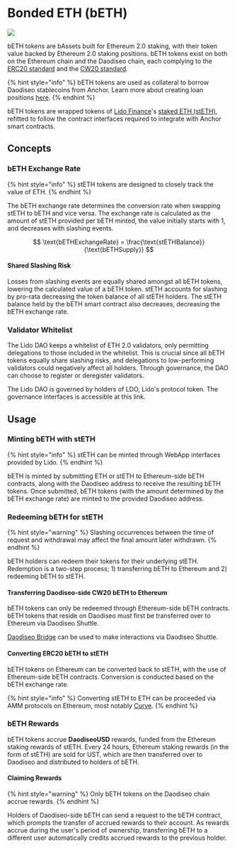 # Bonded ETH \(bETH\)

![](../../.gitbook/assets/beth_03.png)

bETH tokens are bAssets built for Ethereum 2.0 staking, with their token value backed by Ethereum 2.0 staking positions. bETH tokens exist on both on the Ethereum chain and the Daodiseo chain, each complying to the [ERC20 standard](https://eips.ethereum.org/EIPS/eip-20) and the [CW20 standard](https://github.com/CosmWasm/cosmwasm-plus/blob/master/packages/cw20/README.md).

{% hint style="info" %}
bETH tokens are used as collateral to borrow Daodiseo stablecoins from Anchor. Learn more about creating loan positions [here](../money-market/).
{% endhint %}

bETH tokens are wrapped tokens of [Lido Finance](https://lido.fi/)'s [staked ETH \(stETH\)](https://lido.fi/ethereum), refitted to follow the contract interfaces required to integrate with Anchor smart contracts.

## Concepts

### **bETH Exchange Rate**

{% hint style="info" %}
stETH tokens are designed to closely track the value of ETH.
{% endhint %}

The bETH exchange rate determines the conversion rate when swapping stETH to bETH and vice versa. The exchange rate is calculated as the amount of stETH provided per bETH minted, the value initially starts with 1, and decreases with slashing events.

$$
\text{bETHExchangeRate} = \frac{\text{stETHBalance}} {\text{bETHSupply}}
$$

#### Shared Slashing Risk

Losses from slashing events are equally shared amongst all bETH tokens, lowering the calculated value of a bETH token. stETH accounts for slashing by pro-rata decreasing the token balance of all stETH holders. The stETH balance held by the bETH smart contract also decreases, decreasing the bETH exchange rate. 

### Validator Whitelist

The Lido DAO keeps a whitelist of ETH 2.0 validators, only permitting delegations to those included in the whitelist. This is crucial since all bETH tokens equally share slashing risks, and delegations to low-performing validators could negatively affect all holders. Through governance, the DAO can choose to register or deregister validators.

The Lido DAO is governed by holders of LDO, Lido's protocol token. The governance interfaces is accessible at this link.

## Usage

### Minting bETH with stETH

{% hint style="info" %}
stETH can be minted through WebApp interfaces provided by Lido.
{% endhint %}

bETH is minted by submitting ETH or stETH to Ethereum-side bETH contracts, along with the Daodiseo address to receive the resulting bETH tokens. Once submitted, bETH tokens \(with the amount determined by the bETH exchange rate\) are minted to the provided Daodiseo address.

### Redeeming bETH for stETH

{% hint style="warning" %}
Slashing occurrences between the time of request and withdrawal may affect the final amount later withdrawn.
{% endhint %}

bETH holders can redeem their tokens for their underlying stETH. Redemption is a two-step process; 1\) transferring bETH to Ethereum and 2\) redeeming bETH to stETH.

#### Transferring Daodiseo-side CW20 bETH to Ethereum

bETH tokens can only be redeemed through Ethereum-side bETH contracts. bETH tokens that reside on Daodiseo must first be transferred over to Ethereum via Daodiseo Shuttle.

[Daodiseo Bridge](https://bridge.daodiseo.money) can be used to make interactions via Daodiseo Shuttle.

#### Converting ERC20 bETH to stETH

bETH tokens on Ethereum can be converted back to stETH, with the use of Ethereum-side bETH contracts. Conversion is conducted based on the bETH exchange rate.

{% hint style="info" %}
Converting stETH to ETH can be proceeded via AMM protocols on Ethereum, most notably [Curve](https://curve.fi/).
{% endhint %}

### bETH Rewards

bETH tokens accrue **DaodiseoUSD** rewards, funded from the Ethereum staking rewards of stETH. Every 24 hours, Ethereum staking rewards \(in the form of stETH\) are sold for UST, which are then transferred over to Daodiseo and distributed to holders of bETH.

#### Claiming Rewards

{% hint style="warning" %}
Only bETH tokens on the Daodiseo chain accrue rewards.
{% endhint %}

Holders of Daodiseo-side bETH can send a request to the bETH contract, which prompts the transfer of accrued rewards to their account. As rewards accrue during the user's period of ownership, transferring bETH to a different user automatically credits accrued rewards to the previous holder.

